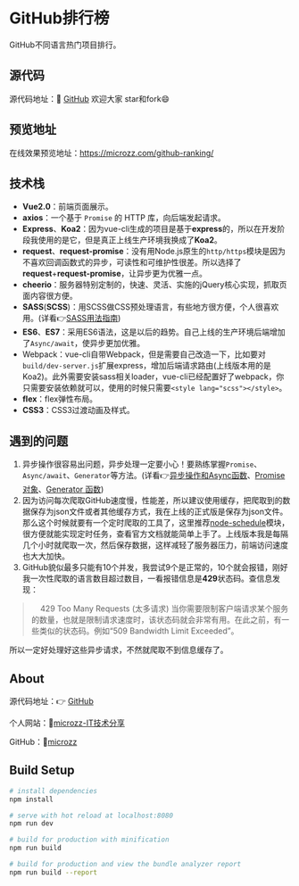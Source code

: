 # GitHub排行榜
GitHub不同语言热门项目排行。

## 源代码
源代码地址：🔗 [GitHub](https://github.com/microzz/github-ranking) 
欢迎大家 star和fork😄
## 预览地址
在线效果预览地址：https://microzz.com/github-ranking/

## 技术栈
* **Vue2.0**：前端页面展示。
* **axios**：一个基于 `Promise` 的 HTTP 库，向后端发起请求。
* **Express**、**Koa2**：因为vue-cli生成的项目是基于**express**的，所以在开发阶段我使用的是它，但是真正上线生产环境我换成了**Koa2**。
* **request**、**request-promise**：没有用Node.js原生的`http/https`模块是因为不喜欢回调函数式的异步，可读性和可维护性很差。所以选择了**request**+**request-promise**，让异步更为优雅一点。
* **cheerio**：服务器特别定制的，快速、灵活、实施的jQuery核心实现，抓取页面内容很方便。
* **SASS**(**SCSS**)：用SCSS做CSS预处理语言，有些地方很方便，个人很喜欢用。(详看👉[SASS用法指南](https://microzz.com/2017/03/18/sass/))
* **ES6**、**ES7**：采用ES6语法，这是以后的趋势。自己上线的生产环境后端增加了`Async/await`，使异步更加优雅。
* Webpack：vue-cli自带Webpack，但是需要自己改造一下，比如要对 `build/dev-server.js`扩展express，增加后端请求路由(上线版本用的是Koa2)。此外需要安装sass相关loader，vue-cli已经配置好了webpack，你只需要安装依赖就可以，使用的时候只需要`<style lang="scss"></style>`。
* **flex**：flex弹性布局。
* **CSS3**：CSS3过渡动画及样式。

## 遇到的问题
1. 异步操作很容易出问题，异步处理一定要小心！要熟练掌握`Promise`、`Async/await`、`Generator`等方法。(详看👉[异步操作和Async函数](https://microzz.com/2017/01/15/async/)、[Promise对象](https://microzz.com/2017/01/14/promise/)、[Generator 函数](https://microzz.com/2017/01/13/generator/))
2. 因为访问每次爬取GitHub速度慢，性能差，所以建议使用缓存，把爬取到的数据保存为json文件或者其他缓存方式，我在上线的正式版是保存为json文件。那么这个时候就要有一个定时爬取的工具了，这里推荐[node-schedule](https://github.com/node-schedule/node-schedule)模块，很方便就能实现定时任务，查看官方文档就能简单上手了。上线版本我是每隔几个小时就爬取一次，然后保存数据，这样减轻了服务器压力，前端访问速度也大大加快。
3. GitHub貌似最多只能有10个并发，我尝试9个是正常的，10个就会报错，刚好我一次性爬取的语言数目超过数目，一看报错信息是**429**状态码。查信息发现：

> &nbsp;&nbsp;&nbsp;&nbsp;429 Too Many Requests (太多请求)
> 当你需要限制客户端请求某个服务的数量，也就是限制请求速度时，该状态码就会非常有用。在此之前，有一些类似的状态码。例如“509 Bandwidth Limit Exceeded”。

所以一定好处理好这些异步请求，不然就爬取不到信息缓存了。

## About源代码地址：👉 [GitHub](https://github.com/microzz/github-ranking) 
个人网站：🔗[microzz-IT技术分享](https://microzz.com/) 
GitHub：🔗[microzz](https://github.com/microzz)

## Build Setup

``` bash
# install dependencies
npm install

# serve with hot reload at localhost:8080
npm run dev

# build for production with minification
npm run build

# build for production and view the bundle analyzer report
npm run build --report
```



